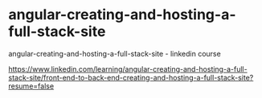 # angular-creating-and-hosting-a-full-stack-site
angular-creating-and-hosting-a-full-stack-site - linkedin course

https://www.linkedin.com/learning/angular-creating-and-hosting-a-full-stack-site/front-end-to-back-end-creating-and-hosting-a-full-stack-site?resume=false
